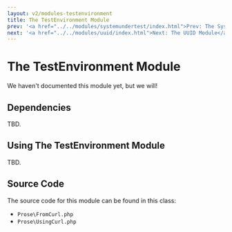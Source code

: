 ```yaml
---
layout: v2/modules-testenvironment
title: The TestEnvironment Module
prev: '<a href="../../modules/systemundertest/index.html">Prev: The SystemUnderTest Module</a>'
next: '<a href="../../modules/uuid/index.html">Next: The UUID Module</a>'
---
```


# The TestEnvironment Module

We haven't documented this module yet, but we will!

## Dependencies

TBD.

## Using The TestEnvironment Module

TBD.

## Source Code

The source code for this module can be found in this class:

* `Prose\FromCurl.php`
* `Prose\UsingCurl.php`